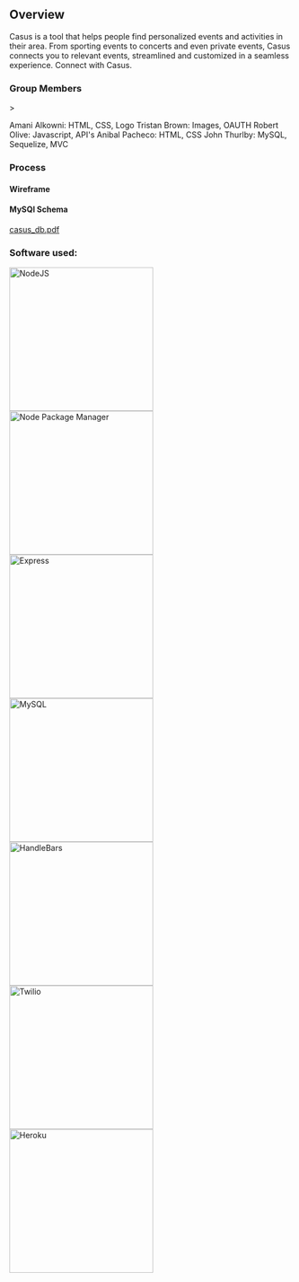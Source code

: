 <h2>Overview</h2>

Casus is a tool that helps people find personalized events and activities in their area. From sporting events to concerts and even private events,
Casus connects you to relevant events, streamlined and customized in a seamless experience. Connect with Casus.

<h3>Group Members</h3>>

Amani Alkowni:      HTML, CSS, Logo
Tristan Brown:      Images, OAUTH
Robert Olive:       Javascript, API's
Anibal Pacheco:     HTML, CSS
John Thurlby:       MySQL, Sequelize, MVC

<h3>Process</h3>

<h4>Wireframe</h4>



<h4>MySQl Schema</h4>

[casus_db.pdf](https://github.com/JohnRThurlby/Project2/files/2058564/casus_db.pdf)

<h3>Software used:</h3> 

<img src="/images/nodejs_logo.png" width="256" height="256" title="NodeJS"><img src="/images/npm-logo.png" width="256" height="256" title="Node Package Manager">
<img src="/images/express.png" width="256" height="256" title="Express"><img src="/images/mysql.png" width="256" height="256" title="MySQL">
<img src="/images/handlebars.png" width="256" height="256" title="HandleBars"><img src="/images/twilio.png" width="256" height="256" title="Twilio">
<img src="/images/heroku.png" width="256" height="256" title="Heroku">
